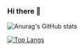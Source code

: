 ### Hi there 👋

![Anurag's GitHub stats](https://github-readme-stats.vercel.app/api?username=DanielMadden&show_icons=true&text_color=fff&title_color=fff&icon_color=fff&bg_color=45,ff8746,832aad)

[![Top Langs](https://github-readme-stats.vercel.app/api/top-langs/?username=DanielMadden&text_color=fff&title_color=fff&icon_color=fff&bg_color=45,ff8746,832aad)](https://github.com/anuraghazra/github-readme-stats)


<!-- 
00e3ff,da00d5
dd570e,8400c1
ff8746,832aad
-->

<!--
**DanielMadden/DanielMadden** is a ✨ _special_ ✨ repository because its `README.md` (this file) appears on your GitHub profile.

Here are some ideas to get you started:

- 🔭 I’m currently working on ...
- 🌱 I’m currently learning ...
- 👯 I’m looking to collaborate on ...
- 🤔 I’m looking for help with ...
- 💬 Ask me about ...
- 📫 How to reach me: ...
- 😄 Pronouns: ...
- ⚡ Fun fact: ...
-->
